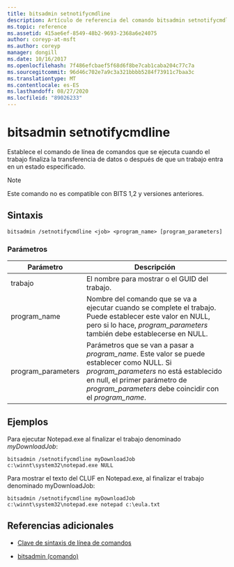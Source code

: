 ```yaml
---
title: bitsadmin setnotifycmdline
description: Artículo de referencia del comando bitsadmin setnotifycmdline, que establece el comando de línea de comandos que se ejecutará cuando el trabajo finalice la transferencia de datos o cuando un trabajo entre en un estado.
ms.topic: reference
ms.assetid: 415ae6ef-8549-48b2-9693-2368a6e24075
author: coreyp-at-msft
ms.author: coreyp
manager: dongill
ms.date: 10/16/2017
ms.openlocfilehash: 7f486efcbaef5f68d6f8be7cab1caba204c77c7a
ms.sourcegitcommit: 96d46c702e7a9c3a321bbbb5284f73911c7baa3c
ms.translationtype: MT
ms.contentlocale: es-ES
ms.lasthandoff: 08/27/2020
ms.locfileid: "89026233"
---
```

# <a name="bitsadmin-setnotifycmdline"></a>bitsadmin setnotifycmdline

Establece el comando de línea de comandos que se ejecuta cuando el trabajo finaliza la transferencia de datos o después de que un trabajo entra en un estado especificado.

> [!NOTE]
> Este comando no es compatible con BITS 1,2 y versiones anteriores.

## <a name="syntax"></a>Sintaxis

```
bitsadmin /setnotifycmdline <job> <program_name> [program_parameters]
```

### <a name="parameters"></a>Parámetros

| Parámetro | Descripción |
| --------- | ----------- |
| trabajo | El nombre para mostrar o el GUID del trabajo. |
| program_name | Nombre del comando que se va a ejecutar cuando se complete el trabajo. Puede establecer este valor en NULL, pero si lo hace, *program_parameters* también debe establecerse en NULL. |
| program_parameters | Parámetros que se van a pasar a *program_name*. Este valor se puede establecer como NULL. Si *program_parameters* no está establecido en null, el primer parámetro de *program_parameters* debe coincidir con el *program_name*. |

## <a name="examples"></a>Ejemplos

Para ejecutar Notepad.exe al finalizar el trabajo denominado *myDownloadJob*:

```
bitsadmin /setnotifycmdline myDownloadJob c:\winnt\system32\notepad.exe NULL
```

Para mostrar el texto del CLUF en Notepad.exe, al finalizar el trabajo denominado myDownloadJob:

```
bitsadmin /setnotifycmdline myDownloadJob c:\winnt\system32\notepad.exe notepad c:\eula.txt
```

## <a name="additional-references"></a>Referencias adicionales

- [Clave de sintaxis de línea de comandos](command-line-syntax-key.md)

- [bitsadmin (comando)](bitsadmin.md)
